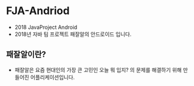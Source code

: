 # FJA-Andriod
+ 2018 JavaProject Android
+ 2018년 자바 팀 프로젝트 패잘알의 안드로이드 입니다.
## 패잘알이란?

+ 패잘알은 요즘 현대인의 가장 큰 고민인 오늘 뭐 입지? 의 문제를 해결하기 위해 만들어진 어플리케이션입니다.
